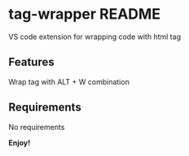 # tag-wrapper README

VS code extension for wrapping code with html tag

## Features

Wrap tag with ALT + W combination

## Requirements

No requirements

**Enjoy!**
